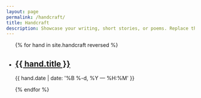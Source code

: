 ```yaml
---
layout: page
permalink: /handcraft/
title: Handcraft
description: Showcase your writing, short stories, or poems. Replace this text with your description.
---
```

<ul class="post-list">
{% for hand in site.handcraft reversed %}
    <li>
        <h2><a class="poem-title" href="{{ hand.url | prepend: site.baseurl }}">{{ hand.title }}</a></h2>
        <p class="post-meta">{{ hand.date | date: '%B %-d, %Y — %H:%M' }}</p>
      </li>
{% endfor %}
</ul>

